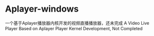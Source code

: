 # Aplayer-windows
  一个基于Aplayer播放器内核开发的视频直播播放器，还未完成 A Video Live Player Based on Aplayer Player Kernel Development, Not Completed
